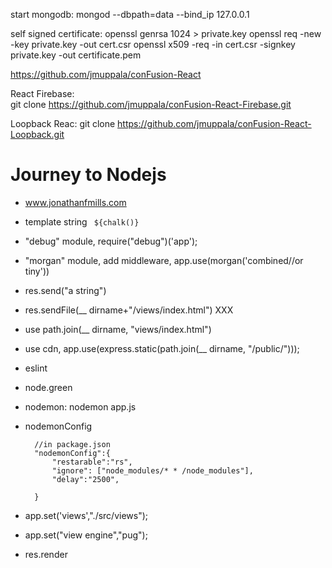 start mongodb:
mongod --dbpath=data --bind_ip 127.0.0.1

self signed certificate:
openssl genrsa 1024 > private.key
openssl req -new -key private.key -out cert.csr
openssl x509 -req -in cert.csr -signkey private.key -out certificate.pem

https://github.com/jmuppala/conFusion-React

React Firebase:    
git clone https://github.com/jmuppala/conFusion-React-Firebase.git

Loopback Reac:
git clone https://github.com/jmuppala/conFusion-React-Loopback.git

# Journey to Nodejs
* www.jonathanfmills.com
* template string ` ${chalk()}`
* "debug" module, require("debug")('app');
* "morgan" module, add middleware, app.use(morgan('combined//or tiny'))
* res.send("a string")
* res.sendFile(__ dirname+"/views/index.html") XXX
* use path.join(__ dirname, "views/index.html")
* use cdn, app.use(express.static(path.join(__ dirname, "/public/")));
* eslint
* node.green
* nodemon: nodemon app.js
* nodemonConfig

        //in package.json
        "nodemonConfig":{
            "restarable":"rs",
            "ignore": ["node_modules/* * /node_modules"],
            "delay":"2500",

        }

* app.set('views',"./src/views");
* app.set("view engine","pug");
* res.render
